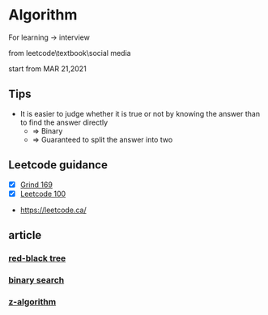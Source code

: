 # Algorithm
For learning -> interview

from leetcode\textbook\social media

start from MAR 21,2021

## Tips
+ It is easier to judge whether it is true or not by knowing the answer than to find the answer directly
    + => Binary
    + => Guaranteed to split the answer into two

## Leetcode guidance
- [x] [Grind 169](https://www.techinterviewhandbook.org/grind75?hours=8&order=topics&weeks=26&difficulty=Medium&difficulty=Easy&difficulty=Hard)
- [x] [Leetcode 100](https://leetcode.cn/studyplan/top-100-liked/)
- https://leetcode.ca/

## article
### [red-black tree](https://zh.wikipedia.org/wiki/%E7%BA%A2%E9%BB%91%E6%A0%91)
### [binary search](https://github.com/labuladong/fucking-algorithm/blob/master/%E7%AE%97%E6%B3%95%E6%80%9D%E7%BB%B4%E7%B3%BB%E5%88%97/%E4%BA%8C%E5%88%86%E6%9F%A5%E6%89%BE%E8%AF%A6%E8%A7%A3.md)
### [z-algorithm](https://personal.utdallas.edu/~besp/demo/John2010/z-algorithm.htm)